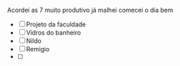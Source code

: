 Acordei as 7 muito produtivo já malhei comecei o dia bem
- [ ] Projeto da faculdade
- [ ] Vidros do banheiro
- [ ] Nildo 
- [ ] Remigio
- [ ] 